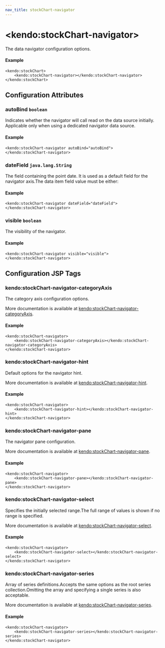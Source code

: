 ```yaml
---
nav_title: stockChart-navigator
---
```


# \<kendo:stockChart-navigator\>

The data navigator configuration options.

#### Example
    <kendo:stockChart>
        <kendo:stockChart-navigator></kendo:stockChart-navigator>
    </kendo:stockChart>

## Configuration Attributes

### autoBind `boolean`

Indicates whether the navigator will call read on the data source initially.
Applicable only when using a dedicated navigator data source.

#### Example
    <kendo:stockChart-navigator autoBind="autoBind">
    </kendo:stockChart-navigator>

### dateField `java.lang.String`

The field containing the point date.
It is used as a default field for the navigator axis.The data item field value must be either:

#### Example
    <kendo:stockChart-navigator dateField="dateField">
    </kendo:stockChart-navigator>

### visible `boolean`

The visibility of the navigator.

#### Example
    <kendo:stockChart-navigator visible="visible">
    </kendo:stockChart-navigator>


##  Configuration JSP Tags

### kendo:stockChart-navigator-categoryAxis

The category axis configuration options.

More documentation is available at [kendo:stockChart-navigator-categoryAxis](/kendo-ui/api/wrappers/jsp/stockchart/navigator-categoryaxis).

#### Example

    <kendo:stockChart-navigator>
        <kendo:stockChart-navigator-categoryAxis></kendo:stockChart-navigator-categoryAxis>
    </kendo:stockChart-navigator>

### kendo:stockChart-navigator-hint

Default options for the navigator hint.

More documentation is available at [kendo:stockChart-navigator-hint](/kendo-ui/api/wrappers/jsp/stockchart/navigator-hint).

#### Example

    <kendo:stockChart-navigator>
        <kendo:stockChart-navigator-hint></kendo:stockChart-navigator-hint>
    </kendo:stockChart-navigator>

### kendo:stockChart-navigator-pane

The navigator pane configuration.

More documentation is available at [kendo:stockChart-navigator-pane](/kendo-ui/api/wrappers/jsp/stockchart/navigator-pane).

#### Example

    <kendo:stockChart-navigator>
        <kendo:stockChart-navigator-pane></kendo:stockChart-navigator-pane>
    </kendo:stockChart-navigator>

### kendo:stockChart-navigator-select

Specifies the initially selected range.The full range of values is shown if no range is specified.

More documentation is available at [kendo:stockChart-navigator-select](/kendo-ui/api/wrappers/jsp/stockchart/navigator-select).

#### Example

    <kendo:stockChart-navigator>
        <kendo:stockChart-navigator-select></kendo:stockChart-navigator-select>
    </kendo:stockChart-navigator>

### kendo:stockChart-navigator-series

Array of series definitions.Accepts the same options as the root series collection.Omitting the array and specifying a single series is also acceptable.

More documentation is available at [kendo:stockChart-navigator-series](/kendo-ui/api/wrappers/jsp/stockchart/navigator-series).

#### Example

    <kendo:stockChart-navigator>
        <kendo:stockChart-navigator-series></kendo:stockChart-navigator-series>
    </kendo:stockChart-navigator>

